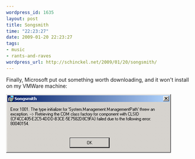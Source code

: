 ```yaml
--- 
wordpress_id: 1635
layout: post
title: Songsmith
time: "22:23:27"
date: 2009-01-20 22:23:27
tags: 
- music
- rants-and-raves
wordpress_url: http://schinckel.net/2009/01/20/songsmith/
---
```

Finally, Microsoft put out something worth downloading, and it won't install on my VMWare machine:

![Songsmith.png][1]

   [1]: /images/2009/01/songsmith.png

